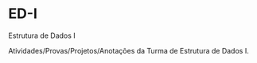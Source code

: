 # ED-I
Estrutura de Dados I

Atividades/Provas/Projetos/Anotações da Turma de Estrutura de Dados I.
